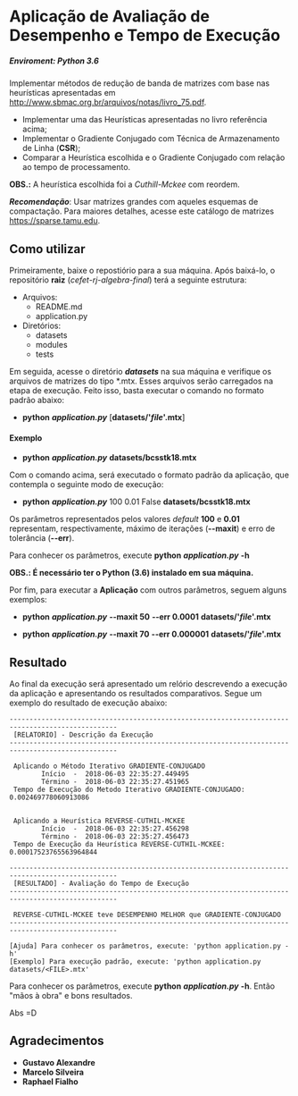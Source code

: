 
# Aplicação de Avaliação de Desempenho e Tempo de Execução

##### Enviroment: Python 3.6

Implementar métodos de redução de banda de matrizes com base nas heurísticas apresentadas em
http://www.sbmac.org.br/arquivos/notas/livro_75.pdf.

* Implementar uma das Heurísticas apresentadas no livro referência acima;
* Implementar o Gradiente Conjugado com Técnica de Armazenamento de Linha (**CSR**);
* Comparar a Heurística escolhida e o Gradiente Conjugado com relação ao tempo de processamento.

**OBS.:** A heurística escolhida foi a _Cuthill-Mckee_ com reordem.

_**Recomendação**_: Usar matrizes grandes com aqueles esquemas de compactação. Para maiores detalhes, acesse este catálogo de matrizes https://sparse.tamu.edu.


## Como utilizar

Primeiramente, baixe o repostiório para a sua máquina.
Após baixá-lo, o repositório **raiz** (_cefet-rj-algebra-final_) terá a seguinte estrutura:

* Arquivos:
    * README.md
    * application.py
* Diretórios:
    * datasets
    * modules
    * tests

Em seguida, acesse o diretório **_datasets_** na sua máquina e verifique os arquivos de matrizes do tipo *.mtx. Esses arquivos serão carregados na etapa de execução. Feito isso, basta executar o comando no formato padrão abaixo:

* **python** _**application.py**_ [**datasets/'_file_'.mtx**]

#### Exemplo

* **python** _**application.py**_ **datasets/bcsstk18.mtx**

Com o comando acima, será executado o formato padrão da aplicação, que contempla o seguinte modo de execução:

* **python** _**application.py**_ 100 0.01 False **datasets/bcsstk18.mtx**

Os parâmetros representados pelos valores _default_ **100** e **0.01** representam, respectivamente, máximo de iterações (**--maxit**) e erro de tolerância (**--err**).

Para conhecer os parâmetros, execute **python** _**application.py**_ **-h**

**OBS.: É necessário ter o Python (3.6) instalado em sua máquina.**

Por fim, para executar a **Aplicação** com outros parâmetros, seguem alguns exemplos:

* **python** _**application.py**_ **--maxit 50** **--err 0.0001** **datasets/'_file_'.mtx**

* **python** _**application.py**_ **--maxit 70** **--err 0.000001** **datasets/'_file_'.mtx**

## Resultado

Ao final da execução será apresentado um relório descrevendo a execução da aplicação e apresentando os resultados comparativos. Segue um exemplo do resultado de execução abaixo:

```shell
-------------------------------------------------------------------------------------------------
 [RELATORIO] - Descrição da Execução
-------------------------------------------------------------------------------------------------

 Aplicando o Método Iterativo GRADIENTE-CONJUGADO
        Início  -  2018-06-03 22:35:27.449495
        Término -  2018-06-03 22:35:27.451965
 Tempo de Execução do Metodo Iterativo GRADIENTE-CONJUGADO:  0.002469778060913086


 Aplicando a Heurística REVERSE-CUTHIL-MCKEE
        Início  -  2018-06-03 22:35:27.456298
        Término -  2018-06-03 22:35:27.456473
 Tempo de Execução da Heurística REVERSE-CUTHIL-MCKEE:  0.00017523765563964844
```

```shell
-------------------------------------------------------------------------------------------------
 [RESULTADO] - Avaliação do Tempo de Execução
-------------------------------------------------------------------------------------------------

 REVERSE-CUTHIL-MCKEE teve DESEMPENHO MELHOR que GRADIENTE-CONJUGADO
-------------------------------------------------------------------------------------------------

[Ajuda] Para conhecer os parâmetros, execute: 'python application.py -h'
[Exemplo] Para execução padrão, execute: 'python application.py datasets/<FILE>.mtx'
```

Para conhecer os parâmetros, execute **python** _**application.py**_ **-h**.
Então "mãos à obra" e bons resultados.

Abs =D


## Agradecimentos
 
* **Gustavo Alexandre**
* **Marcelo Silveira**
* **Raphael Fialho**
